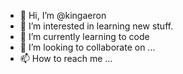 - 👋 Hi, I’m @kingaeron
- 👀 I’m interested in learning new stuff.
- 🌱 I’m currently learning to code
- 💞️ I’m looking to collaborate on ...
- 📫 How to reach me ...

<!---
kingaeron/kingaeron is a ✨ special ✨ repository because its `README.md` (this file) appears on your GitHub profile.
You can click the Preview link to take a look at your changes.
--->
